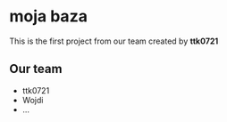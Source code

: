 # moja baza
This is the first project from our team created by **ttk0721**

## Our team
- ttk0721
- Wojdi
- ...

